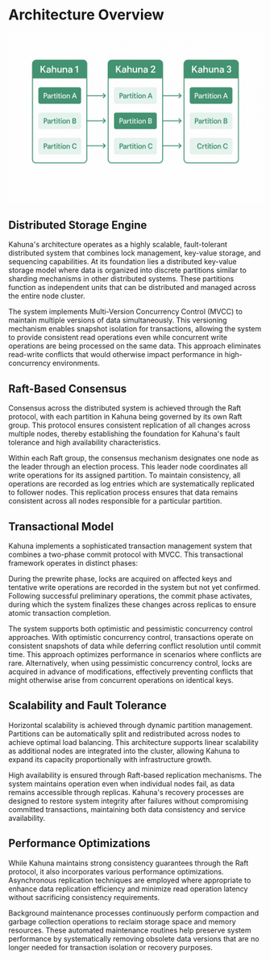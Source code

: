 # Architecture Overview

![Architecture](../assets/architecture.png)

## Distributed Storage Engine

Kahuna's architecture operates as a highly scalable, fault-tolerant distributed system that combines lock management, key-value storage, and sequencing capabilities. At its foundation lies a distributed key-value storage model where data is organized into discrete partitions similar to sharding mechanisms in other distributed systems. These partitions function as independent units that can be distributed and managed across the entire node cluster.

The system implements Multi-Version Concurrency Control (MVCC) to maintain multiple versions of data simultaneously. This versioning mechanism enables snapshot isolation for transactions, allowing the system to provide consistent read operations even while concurrent write operations are being processed on the same data. This approach eliminates read-write conflicts that would otherwise impact performance in high-concurrency environments.

## Raft-Based Consensus

Consensus across the distributed system is achieved through the Raft protocol, with each partition in Kahuna being governed by its own Raft group. This protocol ensures consistent replication of all changes across multiple nodes, thereby establishing the foundation for Kahuna's fault tolerance and high availability characteristics.

Within each Raft group, the consensus mechanism designates one node as the leader through an election process. This leader node coordinates all write operations for its assigned partition. To maintain consistency, all operations are recorded as log entries which are systematically replicated to follower nodes. This replication process ensures that data remains consistent across all nodes responsible for a particular partition.

## Transactional Model

Kahuna implements a sophisticated transaction management system that combines a two-phase commit protocol with MVCC. This transactional framework operates in distinct phases:

During the prewrite phase, locks are acquired on affected keys and tentative write operations are recorded in the system but not yet confirmed. Following successful preliminary operations, the commit phase activates, during which the system finalizes these changes across replicas to ensure atomic transaction completion.

The system supports both optimistic and pessimistic concurrency control approaches. With optimistic concurrency control, transactions operate on consistent snapshots of data while deferring conflict resolution until commit time. This approach optimizes performance in scenarios where conflicts are rare. Alternatively, when using pessimistic concurrency control, locks are acquired in advance of modifications, effectively preventing conflicts that might otherwise arise from concurrent operations on identical keys.

## Scalability and Fault Tolerance

Horizontal scalability is achieved through dynamic partition management. Partitions can be automatically split and redistributed across nodes to achieve optimal load balancing. This architecture supports linear scalability as additional nodes are integrated into the cluster, allowing Kahuna to expand its capacity proportionally with infrastructure growth.

High availability is ensured through Raft-based replication mechanisms. The system maintains operation even when individual nodes fail, as data remains accessible through replicas. Kahuna's recovery processes are designed to restore system integrity after failures without compromising committed transactions, maintaining both data consistency and service availability.

## Performance Optimizations

While Kahuna maintains strong consistency guarantees through the Raft protocol, it also incorporates various performance optimizations. Asynchronous replication techniques are employed where appropriate to enhance data replication efficiency and minimize read operation latency without sacrificing consistency requirements.

Background maintenance processes continuously perform compaction and garbage collection operations to reclaim storage space and memory resources. These automated maintenance routines help preserve system performance by systematically removing obsolete data versions that are no longer needed for transaction isolation or recovery purposes.